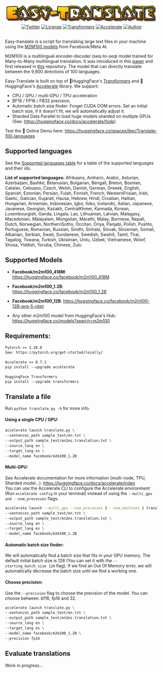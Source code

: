 
<p align="center">
    <br>
    <img src="images/title.png" width="900"/>
    <br>
<a href="https://twitter.com/intent/tweet?text=Wow:&url=https%3A%2F%2Fgithub.com%2Fikergarcia1996%2FEasy-Translate"><img alt="Twitter" src="https://img.shields.io/twitter/url?style=social&url=https%3A%2F%2Fgithub.com%2Fikergarcia1996%2FEasy-Translate"></a>
<a href="https://github.com/ikergarcia1996/Easy-Translate/blob/main/LICENSE.md"><img alt="License" src="https://img.shields.io/github/license/ikergarcia1996/Easy-Translate"></a>
<a href="https://huggingface.co/docs/transformers/index"><img alt="Transformers" src="https://img.shields.io/badge/-%F0%9F%A4%97Transformers%20-grey"></a>
<a href="https://huggingface.co/docs/accelerate/index/"><img alt="Accelerate" src="https://img.shields.io/badge/-%F0%9F%A4%97Accelerate%20-grey"></a>
<a href="https://ikergarcia1996.github.io/Iker-Garcia-Ferrero/"><img alt="Author" src="https://img.shields.io/badge/Author-Iker García Ferrero-ff69b4"></a>

<br>
    <br>
</p>

Easy-translate is a script for translating large text files in your machine using the [M2M100 models](https://arxiv.org/pdf/2010.11125.pdf) from Facebook/Meta AI.

M2M100 is a multilingual encoder-decoder (seq-to-seq) model trained for Many-to-Many multilingual translation.
It was introduced in this [paper](https://arxiv.org/abs/2010.11125) and first released in [this](https://github.com/pytorch/fairseq/tree/master/examples/m2m_100) repository.
The model that can directly translate between the 9,900 directions of 100 languages.

Easy-Translate is built on top of 🤗HuggingFace's 
[Transformers](https://huggingface.co/docs/transformers/index) and 
🤗HuggingFace's [Accelerate](https://huggingface.co/docs/accelerate/index) library. We support:

 * CPU / GPU / multi-GPU / TPU acceleration
 * BF16 / FP16 / FB32 precision.
 * Automatic batch size finder: Forget CUDA OOM errors. Set an initial batch size, if it doesn't fit, we will automatically adjust it.
 * Sharded Data Parallel to load huge models sharded on multiple GPUs (See: https://huggingface.co/docs/accelerate/fsdp).

Test the 🔌 Online Demo here: https://huggingface.co/spaces/Iker/Translate-100-languages

## Supported languages
See the [Supported languages table](supported_languages.md) for a table of the supported languages and their ids.

**List of supported languages:** 
Afrikaans, Amharic, Arabic, Asturian, Azerbaijani, Bashkir, Belarusian, Bulgarian, Bengali, Breton, Bosnian, Catalan, Cebuano, Czech, Welsh, Danish, German, Greeek, English, Spanish, Estonian, Persian, Fulah, Finnish, French, WesternFrisian, Irish, Gaelic, Galician, Gujarati, Hausa, Hebrew, Hindi, Croatian, Haitian, Hungarian, Armenian, Indonesian, Igbo, Iloko, Icelandic, Italian, Japanese, Javanese, Georgian, Kazakh, CentralKhmer, Kannada, Korean, Luxembourgish, Ganda, Lingala, Lao, Lithuanian, Latvian, Malagasy, Macedonian, Malayalam, Mongolian, Marathi, Malay, Burmese, Nepali, Dutch, Norwegian, NorthernSotho, Occitan, Oriya, Panjabi, Polish, Pushto, Portuguese, Romanian, Russian, Sindhi, Sinhala, Slovak, Slovenian, Somali, Albanian, Serbian, Swati, Sundanese, Swedish, Swahili, Tamil, Thai, Tagalog, Tswana, Turkish, Ukrainian, Urdu, Uzbek, Vietnamese, Wolof, Xhosa, Yiddish, Yoruba, Chinese, Zulu

## Supported Models

 * **Facebook/m2m100_418M**: https://huggingface.co/facebook/m2m100_418M

 * **Facebook/m2m100_1.2B**: https://huggingface.co/facebook/m2m100_1.2B

 * **Facebook/m2m100_12B**: https://huggingface.co/facebook/m2m100-12B-avg-5-ckpt
    
 * Any other m2m100 model from HuggingFace's Hub: https://huggingface.co/models?search=m2m100


## Requirements:

```
Pytorch >= 1.10.0
See: https://pytorch.org/get-started/locally/

Accelerate >= 0.7.1
pip install --upgrade accelerate

HuggingFace Transformers 
pip install --upgrade transformers
```

## Translate a file

Run `python translate.py -h` for more info. 

#### Using a single CPU / GPU:
```bash
accelerate launch translate.py \
--sentences_path sample_text/en.txt \
--output_path sample_text/en2es.translation.txt \
--source_lang en \
--target_lang es \
--model_name facebook/m2m100_1.2B
```

#### Multi-GPU:
See Accelerate documentation for more information (multi-node, TPU, Sharded model...): https://huggingface.co/docs/accelerate/index  
You can use the Accelerate CLI to configure the Accelerate environment (Run 
`accelerate config` in your terminal) instead of using the 
`--multi_gpu and --num_processes` flags.

```bash
accelerate launch --multi_gpu --num_processes 2 --num_machines 1 translate.py \
--sentences_path sample_text/en.txt \
--output_path sample_text/en2es.translation.txt \
--source_lang en \
--target_lang es \
--model_name facebook/m2m100_1.2B
```

#### Automatic batch size finder:
We will automatically find a batch size that fits in your GPU memory.
The default initial batch size is 128 (You can set it with the `--starting_batch_size 128` flag).
If we find an Out Of Memory error, we will automatically decrease the batch size until we find a working one.



#### Choose precision:
Use the `--precision` flag to choose the precision of the model. You can choose between: bf16, fp16 and 32. 

```bash
accelerate launch translate.py \
--sentences_path sample_text/en.txt \
--output_path sample_text/en2es.translation.txt \
--source_lang en \
--target_lang es \
--model_name facebook/m2m100_1.2B \
--precision fp16 
```

## Evaluate translations

Work in progress...


